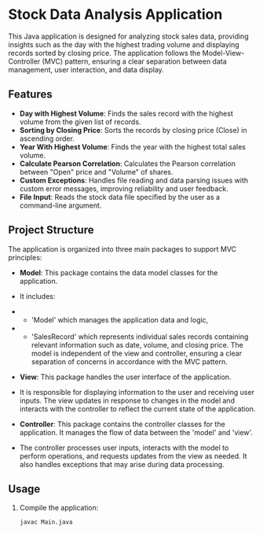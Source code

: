 # Stock Data Analysis Application

This Java application is designed for analyzing stock sales data, providing insights such as the day with the highest trading volume and displaying records sorted by closing price. The application follows the Model-View-Controller (MVC) pattern, ensuring a clear separation between data management, user interaction, and data display.

## Features
- **Day with Highest Volume**: Finds the sales record with the highest volume from the given list of records.
- **Sorting by Closing Price**: Sorts the records by closing price (Close) in ascending order.
- **Year With Highest Volume**: Finds the year with the highest total sales volume.
- **Calculate Pearson Correlation**: Calculates the Pearson correlation between "Open" price and "Volume" of shares.
- **Custom Exceptions**: Handles file reading and data parsing issues with custom error messages, improving reliability and user feedback.
- **File Input**: Reads the stock data file specified by the user as a command-line argument.

## Project Structure
The application is organized into three main packages to support MVC principles:

- **Model**: This package contains the data model classes for the application.
- It includes:
- - 'Model' which manages the application data and logic,
- - 'SalesRecord' which represents individual sales records containing relevant information such as date, volume, and closing price.
  The model is independent of the view and controller, ensuring a clear separation of concerns in accordance with the MVC pattern.
  
- **View**: This package handles the user interface of the application.
- It is responsible for displaying information to the user and receiving user inputs. The view updates in response to changes in the model and interacts with the controller to reflect the current state of the application.
  
- **Controller**: This package contains the controller classes for the application. It manages the flow of data between the 'model' and 'view'.
- The controller processes user inputs, interacts with the model to perform operations, and requests updates from the view as needed. It also handles exceptions that may arise during data processing.

## Usage
1. Compile the application:
   ```bash
   javac Main.java
